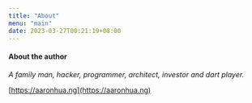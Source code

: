 ```yaml
---
title: "About"
menu: "main"
date: 2023-03-27T00:21:19+08:00
---
```


#### About the author

*A family man, hacker, programmer, architect, investor and dart player.*

[https://aaronhua.ng](https://aaronhua.ng)
